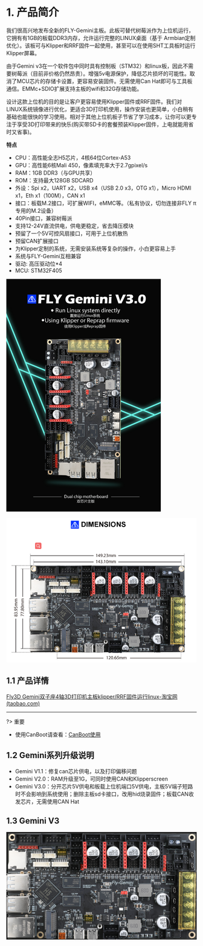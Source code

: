 # 1. 产品简介

我们很高兴地发布全新的FLY-Gemini主板。此板可替代树莓派作为上位机运行，它拥有有1GB的板载DDR3内存，允许运行完整的LINUX桌面（基于 Armbian定制优化）。该板可与Klipper和RRF固件一起使用，甚至可以在使用SHT工具板时运行Klipper屏幕。

由于Gemini v3在一个软件包中同时具有控制板（STM32）和linux板，因此不需要树莓派（目前非价格仍然昂贵）。增强5v电源保护，降低芯片损坏的可能性。取消了MCU芯片的存储卡设置，更容易安装固件。无需使用Can Hat即可与工具板通信。EMMc+SDIO扩展支持主板的wifi和32G存储功能。

设计这款上位机的目的是让客户更容易使用Klipper固件或RRF固件。我们对LINUX系统镜像进行优化，更适合3D打印机使用，操作安装也更简单，小白稍有基础也能很快的学习使用。相对于其他上位机板子节省了学习成本，让你可以更专注于享受3D打印带来的快乐(购买带SD卡的套餐预装Klipper固件，上电就能用省时又省事)。

**特点**

* CPU：高性能全志H5芯片，4核64位Cortex-A53
* GPU：高性能6核Mali 450，像素填充率大于2.7gpixel/s
* RAM：1GB DDR3（与GPU共享）
* ROM：支持最大128GB SDCARD
* 外设：Spi x2，UART x2，USB x4（USB 2.0 x3，OTG x1），Micro HDMI x1，Eth x1（100M），CAN x1
* 接口：板载M.2接口，可扩展WIFI，eMMC等。（私有协议，切勿连接非FLY π专用的M.2设备）
* 40Pin接口，兼容树莓派
* 支持12-24V直流供电，供电更稳定，省去降压模块
* 预留了一个5V可控风扇接口，可用于上位机散热
* 预留CAN扩展接口
* 为Klipper定制的系统，无需安装系统等复杂的操作，小白更容易上手
* 系统与FLY-Gemini互相兼容
* 驱动: 高压驱动位*4
* MCU: STM32F405

<img src="../../images/boards/fly_gemini_v3/GeminiV3.jpg" alt="GeminiV3" style="zoom:60%;" />

![size](../../images/boards/fly_gemini_v3/size.png)

## 1.1 产品详情

[Fly3D Gemini双子座4轴3D打印机主板klipper/RRF固件运行linux-淘宝网 (taobao.com)](https://item.taobao.com/item.htm?spm=a230r.1.14.1.1a4840a8a8t04w&id=661670024975&ns=1&abbucket=16#detail "点击即可跳转")

----

?> 重要

* 使用CanBoot请查看：[CanBoot使用](/advanced/canboot.md "点击即可跳转")

## 1.2 Gemini系列升级说明

* Gemini V1.1：修复can芯片供电，以及打印偏移问题
* Gemini V2.0：RAM升级至1G，可同时使用CAN和Klipperscreen
* Gemini V3.0：分开芯片5V供电和板载上位机端口5V供电，主板5V端子短路时不会影响到系统使用；删除主板sd卡接口，改用hid烧录固件；板载CAN收发芯片，无需使用CAN Hat

## 1.3 Gemini V3

![geminiv3](../../images/boards/fly_gemini_v3/geminiv3.png)
